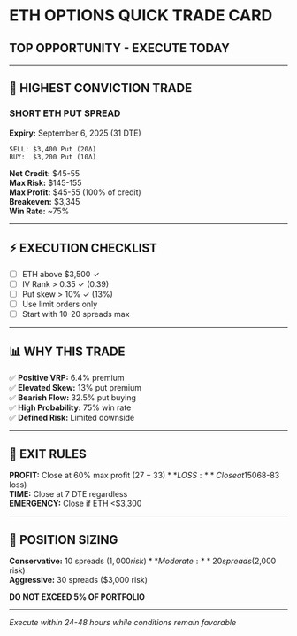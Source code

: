 # ETH OPTIONS QUICK TRADE CARD
## TOP OPPORTUNITY - EXECUTE TODAY

---

## 🎯 HIGHEST CONVICTION TRADE

### SHORT ETH PUT SPREAD
**Expiry:** September 6, 2025 (31 DTE)

```
SELL: $3,400 Put (20Δ)
BUY:  $3,200 Put (10Δ)
```

**Net Credit:** $45-55  
**Max Risk:** $145-155  
**Max Profit:** $45-55 (100% of credit)  
**Breakeven:** $3,345  
**Win Rate:** ~75%  

---

## ⚡ EXECUTION CHECKLIST

- [ ] ETH above $3,500 ✓
- [ ] IV Rank > 0.35 ✓ (0.39)
- [ ] Put skew > 10% ✓ (13%)
- [ ] Use limit orders only
- [ ] Start with 10-20 spreads max

---

## 📊 WHY THIS TRADE

✅ **Positive VRP:** 6.4% premium  
✅ **Elevated Skew:** 13% put premium  
✅ **Bearish Flow:** 32.5% put buying  
✅ **High Probability:** 75% win rate  
✅ **Defined Risk:** Limited downside  

---

## 🚨 EXIT RULES

**PROFIT:** Close at 60% max profit ($27-33)  
**LOSS:** Close at 150% credit ($68-83 loss)  
**TIME:** Close at 7 DTE regardless  
**EMERGENCY:** Close if ETH <$3,300  

---

## 📱 POSITION SIZING

**Conservative:** 10 spreads ($1,000 risk)  
**Moderate:** 20 spreads ($2,000 risk)  
**Aggressive:** 30 spreads ($3,000 risk)  

**DO NOT EXCEED 5% OF PORTFOLIO**

---

*Execute within 24-48 hours while conditions remain favorable*

